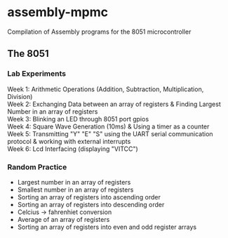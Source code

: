 # assembly-mpmc
Compilation of Assembly programs for the 8051 microcontroller

## The 8051

### Lab Experiments
Week 1: Arithmetic Operations (Addition, Subtraction, Multiplication, Division)\
Week 2: Exchanging Data between an array of registers & Finding Largest Number in an array of registers\
Week 3: Blinking an LED through 8051 port gpios\
Week 4: Square Wave Generation (10ms) & Using a timer as a counter\
Week 5: Transmitting "Y" "E" "S" using the UART serial communication protocol & working with external interrupts\
Week 6: Lcd Interfacing (displaying "VITCC")

### Random Practice
* Largest number in an array of registers
* Smallest number in an array of registers
* Sorting an array of registers into ascending order
* Sorting an array of registers into descending order
* Celcius -> fahrenhiet conversion
* Average of an array of registers
* Sorting an array of registers into even and odd register arrays
